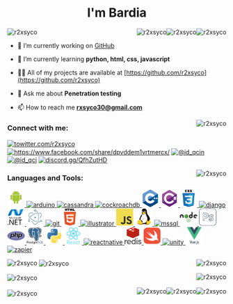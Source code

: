 <h1 align="center">I'm Bardia</h1>
<img align="right" alt="r2xsyco" with = "400" src="https://raw.githubusercontent.com/andreasbm/readme/master/assets/lines/rainbow.png">

<img align="right" alt="r2xsyco" with = "400" src="https://user-images.githubusercontent.com/79422726/209227483-e2a272d5-1254-4828-823e-674ba891e8eb.gif">
<img align="right" alt="r2xsyco" with = "400" src="https://raw.githubusercontent.com/andreasbm/readme/master/assets/lines/rainbow.png">

<p align="left"> <img src="https://komarev.com/ghpvc/?username=r2xsyco&label=Profile%20views&color=0e75b6&style=flat" alt="r2xsyco" /> </p>

- 🔭 I’m currently working on [GitHub](https://github.com/r2xsyco)

- 🌱 I’m currently learning **python, html, css, javascript**

- 👨‍💻 All of my projects are available at [https://github.com/r2xsyco](https://github.com/r2xsyco)
- 💬 Ask me about **Penetration testing**
- 📫 How to reach me **rxsyco30@gmail.com**
<img align="right" alt="r2xsyco" with = "400" src="https://raw.githubusercontent.com/andreasbm/readme/master/assets/lines/rainbow.png">

<h3 align="left">Connect with me:</h3>
<p align="left">
<a href="https://twitter.com/towitter.com/r2xsyco" target="blank"><img align="center" src="https://raw.githubusercontent.com/rahuldkjain/github-profile-readme-generator/master/src/images/icons/Social/twitter.svg" alt="towitter.com/r2xsyco" height="30" width="40" /></a>
<a href="https://fb.com/https://www.facebook.com/share/dpvddem1vrtmercx/" target="blank"><img align="center" src="https://raw.githubusercontent.com/rahuldkjain/github-profile-readme-generator/master/src/images/icons/Social/facebook.svg" alt="https://www.facebook.com/share/dpvddem1vrtmercx/" height="30" width="40" /></a>
<a href="https://instagram.com/@id_qcin" target="blank"><img align="center" src="https://raw.githubusercontent.com/rahuldkjain/github-profile-readme-generator/master/src/images/icons/Social/instagram.svg" alt="@id_qcin" height="30" width="40" /></a>
<a href="https://www.youtube.com/c/@id_qci" target="blank"><img align="center" src="https://raw.githubusercontent.com/rahuldkjain/github-profile-readme-generator/master/src/images/icons/Social/youtube.svg" alt="@id_qci" height="30" width="40" /></a>
<a href="https://discord.gg/discord.gg/QfhZutHD" target="blank"><img align="center" src="https://raw.githubusercontent.com/rahuldkjain/github-profile-readme-generator/master/src/images/icons/Social/discord.svg" alt="discord.gg/QfhZutHD" height="30" width="40" /></a>
</p>
<img align="right" alt="r2xsyco" with = "400" src="https://raw.githubusercontent.com/andreasbm/readme/master/assets/lines/rainbow.png">

<h3 align="left">Languages and Tools:</h3>
<p align="left"> <a href="https://developer.android.com" target="_blank" rel="noreferrer"> <img src="https://raw.githubusercontent.com/devicons/devicon/master/icons/android/android-original-wordmark.svg" alt="android" width="40" height="40"/> </a> <a href="https://www.arduino.cc/" target="_blank" rel="noreferrer"> <img src="https://cdn.worldvectorlogo.com/logos/arduino-1.svg" alt="arduino" width="40" height="40"/> </a> <a href="https://cassandra.apache.org/" target="_blank" rel="noreferrer"> <img src="https://www.vectorlogo.zone/logos/apache_cassandra/apache_cassandra-icon.svg" alt="cassandra" width="40" height="40"/> </a> <a href="https://www.cockroachlabs.com/product/cockroachdb/" target="_blank" rel="noreferrer"> <img src="https://cdn.worldvectorlogo.com/logos/cockroachdb.svg" alt="cockroachdb" width="40" height="40"/> </a> <a href="https://www.w3schools.com/cpp/" target="_blank" rel="noreferrer"> <img src="https://raw.githubusercontent.com/devicons/devicon/master/icons/cplusplus/cplusplus-original.svg" alt="cplusplus" width="40" height="40"/> </a> <a href="https://www.w3schools.com/cs/" target="_blank" rel="noreferrer"> <img src="https://raw.githubusercontent.com/devicons/devicon/master/icons/csharp/csharp-original.svg" alt="csharp" width="40" height="40"/> </a> <a href="https://www.w3schools.com/css/" target="_blank" rel="noreferrer"> <img src="https://raw.githubusercontent.com/devicons/devicon/master/icons/css3/css3-original-wordmark.svg" alt="css3" width="40" height="40"/> </a> <a href="https://www.djangoproject.com/" target="_blank" rel="noreferrer"> <img src="https://cdn.worldvectorlogo.com/logos/django.svg" alt="django" width="40" height="40"/> </a> <a href="https://dotnet.microsoft.com/" target="_blank" rel="noreferrer"> <img src="https://raw.githubusercontent.com/devicons/devicon/master/icons/dot-net/dot-net-original-wordmark.svg" alt="dotnet" width="40" height="40"/> </a> <a href="https://www.electronjs.org" target="_blank" rel="noreferrer"> <img src="https://raw.githubusercontent.com/devicons/devicon/master/icons/electron/electron-original.svg" alt="electron" width="40" height="40"/> </a> <a href="https://git-scm.com/" target="_blank" rel="noreferrer"> <img src="https://www.vectorlogo.zone/logos/git-scm/git-scm-icon.svg" alt="git" width="40" height="40"/> </a> <a href="https://www.w3.org/html/" target="_blank" rel="noreferrer"> <img src="https://raw.githubusercontent.com/devicons/devicon/master/icons/html5/html5-original-wordmark.svg" alt="html5" width="40" height="40"/> </a> <a href="https://www.adobe.com/in/products/illustrator.html" target="_blank" rel="noreferrer"> <img src="https://www.vectorlogo.zone/logos/adobe_illustrator/adobe_illustrator-icon.svg" alt="illustrator" width="40" height="40"/> </a> <a href="https://developer.mozilla.org/en-US/docs/Web/JavaScript" target="_blank" rel="noreferrer"> <img src="https://raw.githubusercontent.com/devicons/devicon/master/icons/javascript/javascript-original.svg" alt="javascript" width="40" height="40"/> </a> <a href="https://www.linux.org/" target="_blank" rel="noreferrer"> <img src="https://raw.githubusercontent.com/devicons/devicon/master/icons/linux/linux-original.svg" alt="linux" width="40" height="40"/> </a> <a href="https://www.microsoft.com/en-us/sql-server" target="_blank" rel="noreferrer"> <img src="https://www.svgrepo.com/show/303229/microsoft-sql-server-logo.svg" alt="mssql" width="40" height="40"/> </a> <a href="https://nodejs.org" target="_blank" rel="noreferrer"> <img src="https://raw.githubusercontent.com/devicons/devicon/master/icons/nodejs/nodejs-original-wordmark.svg" alt="nodejs" width="40" height="40"/> </a> <a href="https://www.photoshop.com/en" target="_blank" rel="noreferrer"> <img src="https://raw.githubusercontent.com/devicons/devicon/master/icons/photoshop/photoshop-line.svg" alt="photoshop" width="40" height="40"/> </a> <a href="https://www.php.net" target="_blank" rel="noreferrer"> <img src="https://raw.githubusercontent.com/devicons/devicon/master/icons/php/php-original.svg" alt="php" width="40" height="40"/> </a> <a href="https://www.postgresql.org" target="_blank" rel="noreferrer"> <img src="https://raw.githubusercontent.com/devicons/devicon/master/icons/postgresql/postgresql-original-wordmark.svg" alt="postgresql" width="40" height="40"/> </a> <a href="https://www.python.org" target="_blank" rel="noreferrer"> <img src="https://raw.githubusercontent.com/devicons/devicon/master/icons/python/python-original.svg" alt="python" width="40" height="40"/> </a> <a href="https://reactjs.org/" target="_blank" rel="noreferrer"> <img src="https://raw.githubusercontent.com/devicons/devicon/master/icons/react/react-original-wordmark.svg" alt="react" width="40" height="40"/> </a> <a href="https://reactnative.dev/" target="_blank" rel="noreferrer"> <img src="https://reactnative.dev/img/header_logo.svg" alt="reactnative" width="40" height="40"/> </a> <a href="https://redis.io" target="_blank" rel="noreferrer"> <img src="https://raw.githubusercontent.com/devicons/devicon/master/icons/redis/redis-original-wordmark.svg" alt="redis" width="40" height="40"/> </a> <a href="https://developer.apple.com/swift/" target="_blank" rel="noreferrer"> <img src="https://raw.githubusercontent.com/devicons/devicon/master/icons/swift/swift-original.svg" alt="swift" width="40" height="40"/> </a> <a href="https://unity.com/" target="_blank" rel="noreferrer"> <img src="https://www.vectorlogo.zone/logos/unity3d/unity3d-icon.svg" alt="unity" width="40" height="40"/> </a> <a href="https://vuejs.org/" target="_blank" rel="noreferrer"> <img src="https://raw.githubusercontent.com/devicons/devicon/master/icons/vuejs/vuejs-original-wordmark.svg" alt="vuejs" width="40" height="40"/> </a> <a href="https://zapier.com" target="_blank" rel="noreferrer"> 
<img src="https://www.vectorlogo.zone/logos/zapier/zapier-icon.svg" alt="zapier" width="40" height="40"/> </a> </p>
<img align="right" alt="r2xsyco" with = "400" src="https://raw.githubusercontent.com/andreasbm/readme/master/assets/lines/rainbow.png">

<p><img align="left" src="https://github-readme-stats.vercel.app/api/top-langs?username=r2xsyco&show_icons=true&locale=en&layout=compact" alt="r2xsyco" /></p>

<p>&nbsp;<img align="center" src="https://github-readme-stats.vercel.app/api?username=r2xsyco&show_icons=true&locale=en" alt="r2xsyco" /></p>

<img align="right" alt="r2xsyco" with = "400" src="https://raw.githubusercontent.com/andreasbm/readme/master/assets/lines/rainbow.png">

<p><img align="center" src="https://github-readme-streak-stats.herokuapp.com/?user=r2xsyco&" alt="r2xsyco" /></p>
<img align="right" alt="r2xsyco" with = "400" src="https://raw.githubusercontent.com/andreasbm/readme/master/assets/lines/rainbow.png">

<img align="right" alt="r2xsyco" with = "400" src="https://user-images.githubusercontent.com/79422726/209217641-7e2f383c-e008-42c6-ab40-be2aa906f35c.png">
<img align="right" alt="r2xsyco" with = "400" src="https://raw.githubusercontent.com/andreasbm/readme/master/assets/lines/rainbow.png">

<img align="middle" alt="r2xsyco" with = "400" src="https://user-images.githubusercontent.com/79422726/209227780-fbf22e91-a02c-4c07-916e-4dec48e97ff0.gif">

